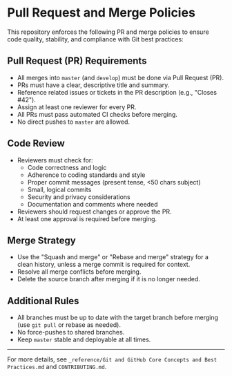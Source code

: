 # Pull Request and Merge Policies

This repository enforces the following PR and merge policies to ensure code quality, stability, and compliance with Git best practices:

## Pull Request (PR) Requirements

- All merges into `master` (and `develop`) must be done via Pull Request (PR).
- PRs must have a clear, descriptive title and summary.
- Reference related issues or tickets in the PR description (e.g., "Closes #42").
- Assign at least one reviewer for every PR.
- All PRs must pass automated CI checks before merging.
- No direct pushes to `master` are allowed.

## Code Review

- Reviewers must check for:
  - Code correctness and logic
  - Adherence to coding standards and style
  - Proper commit messages (present tense, <50 chars subject)
  - Small, logical commits
  - Security and privacy considerations
  - Documentation and comments where needed
- Reviewers should request changes or approve the PR.
- At least one approval is required before merging.

## Merge Strategy

- Use the "Squash and merge" or "Rebase and merge" strategy for a clean history, unless a merge commit is required for context.
- Resolve all merge conflicts before merging.
- Delete the source branch after merging if it is no longer needed.

## Additional Rules

- All branches must be up to date with the target branch before merging (use `git pull` or rebase as needed).
- No force-pushes to shared branches.
- Keep `master` stable and deployable at all times.

---

For more details, see `_reference/Git and GitHub Core Concepts and Best Practices.md` and `CONTRIBUTING.md`.
